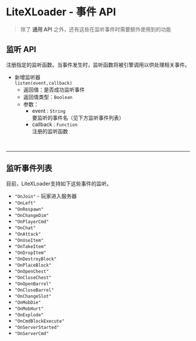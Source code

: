 # LiteXLoader - 事件 API
> 除了 **通用 API** 之外，还有这些在监听事件时需要额外使用到的功能  

## 监听 API
注册指定的监听函数。当事件发生时，监听函数将被引擎调用以供处理相关事件。  
- 新增监听器  
`listen(event,callback)`
    - 返回值：是否成功监听事件
    - 返回值类型：`Boolean`
    - 参数：
        - event : `String`  
        要监听的事件名（见下方监听事件列表）
        - callback : `Function`  
        注册的监听函数  
<br>

---
## 监听事件列表
目前，LiteXLoader支持如下这些事件的监听。

- `"OnJoin"` - 玩家进入服务器
- `"OnLeft"`
- `"OnRespawn"`
- `"OnChangeDim"`
- `"OnPlayerCmd"`
- `"OnChat"`
- `"OnAttack"`
- `"OnUseItem"`
- `"OnTakeItem"`
- `"OnDropItem"`
- `"OnDestroyBlock"`
- `"OnPlaceBlock"`
- `"OnOpenChest"`
- `"OnCloseChest"`
- `"OnOpenBarrel"`
- `"OnCloseBarrel"`
- `"OnChangeSlot"`
- `"OnMobDie"`
- `"OnMobHurt"`
- `"OnExplode"`
- `"OnCmdBlockExecute"`
- `"OnServerStarted"`
- `"OnServerCmd"`